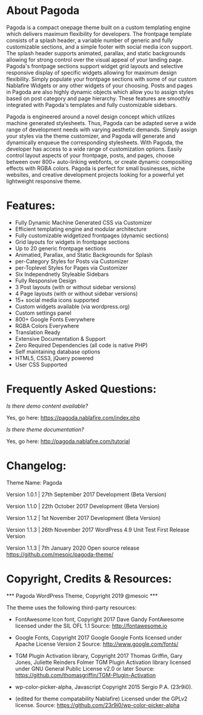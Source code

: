 # About Pagoda

Pagoda is a compact onepage theme built on a custom templating engine which delivers maximum flexibility for developers. The frontpage template consists of a splash header, a variable number of generic and fully customizable sections, and a simple footer with social media icon support. The splash header supports animated, parallax, and static backgrounds allowing for strong control over the visual appeal of your landing page. Pagoda's frontpage sections support widget grid layouts and selective responsive display of specific widgets allowing for maximum design flexibility. Simply populate your frontpage sections with some of our custom Nablafire Widgets or any other widgets of your choosing. Posts and pages in Pagoda are also highly dynamic objects which allow you to assign styles based on post category and page hierarchy. These features are smoothly integrated with Pagoda's templates and fully customizable sidebars.

Pagoda is engineered around a novel design concept which utilizes machine generated stylesheets. Thus, Pagoda can be adapted serve a wide range of development needs with varying aesthetic demands. Simply assign your styles via the theme customizer, and Pagoda will generate and dynamically enqueue the corresponding stylesheets. With Pagoda, the developer has access to a wide range of customization options. Easily control layout aspects of your frontpage, posts, and pages, choose between over 800+ auto-linking webfonts, or create dynamic compositing effects with RGBA colors. Pagoda is perfect for small businesses, niche websites, and creative development projects looking for a powerful yet lightweight responsive theme.

# Features:

* Fully Dynamic Machine Generated CSS via Customizer
* Efficient templating engine and modular architecture
* Fully customizable widgetized frontpages (dynamic sections)
* Grid layouts for widgets in frontpage sections
* Up to 20 generic frontpage sections 
* Animatied, Parallax, and Static Backgrounds for Splash
* per-Category Styles for Posts via Customizer
* per-Toplevel Styles for Pages via Customizer
* Six Independnetly Styleable Sidebars
* Fully Responsive Design
* 3 Post layouts (with or without sidebar versions)
* 4 Page layouts (with or without sidebar versions)
* 15+ social media icons supported 
* Custom widgets available (via wordpress.org)
* Custom settings panel
* 800+ Google Fonts Everywhere
* RGBA Colors Everywhere
* Translation Ready
* Extensive Documentation & Support
* Zero Required Dependencies (all code is native PHP)
* Self maintaining database options
* HTML5, CSS3, jQuery powered
* User CSS Supported 

# Frequently Asked Questions:

*Is there demo content available?*

Yes, go here: https://pagoda.nablafire.com/index.php

*Is there theme documentation?*

Yes, go here: http://pagoda.nablafire.com/tutorial

# Changelog:

Theme Name: Pagoda

Version 1.0.1 | 27th September 2017
  Development (Beta Version)

Version 1.1.0 | 22th October 2017
  Development (Beta Version)

Version 1.1.2 | 1st November 2017
  Development (Beta Version)	
  
Version 1.1.3 | 26th November 2017
  WordPress 4.9 Unit Test
  First Release Version
  
Version 1.1.3 | 7th January 2020
  Open source release
  https://github.com/mesoic/pagoda-theme/

# Copyright, Credits & Resources:

*** Pagoda WordPress Theme, Copyright 2019 @mesoic ***

The theme uses the following third-party resources:

* FontAwesome Icon font, Copyright 2017 Dave Gandy 
FontAwesome licensed under the SIL OFL 1.1 
Source: http://fontawesome.io

* Google Fonts, Copyright 2017 Google
Google Fonts licensed under Apache License Version 2
Source: http://www.google.com/fonts/

* TGM Plugin Activation library, Copyright 2017 Thomas Griffin, Gary Jones, Juliette Reinders Folmer
TGM Plugin Activation library licensed under GNU General Public License v2.0 or later
Source: https://github.com/thomasgriffin/TGM-Plugin-Activation

* wp-color-picker-alpha, Javascript Copyright 2015 Sergio P.A. (23r9i0).
* (edited for theme compatability Nablafire)
Licensed under the GPLv2 license.
Source: https://github.com/23r9i0/wp-color-picker-alpha
